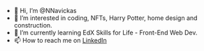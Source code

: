 - 👋 Hi, I’m @NNavickas
- 👀 I’m interested in coding, NFTs, Harry Potter, home design and construction.
- 🌱 I’m currently learning EdX Skills for Life - Front-End Web Dev.
- 📫 How to reach me on [LinkedIn](www.linkedin.com/in/natalienavickas)

<!---
NNavickas/NNavickas is a ✨ special ✨ repository because its `README.md` (this file) appears on your GitHub profile.
You can click the Preview link to take a look at your changes.
--->
